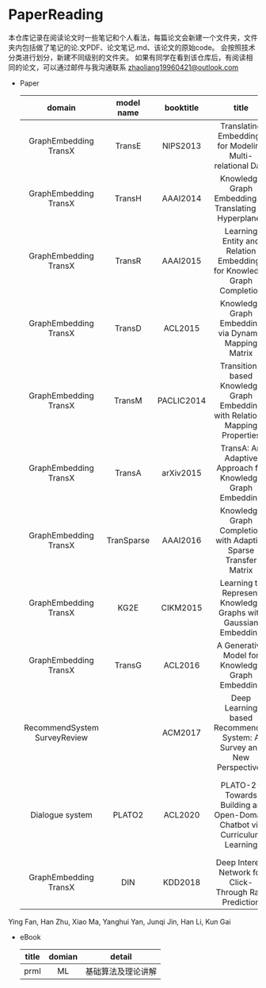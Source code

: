 # PaperReading
本仓库记录在阅读论文时一些笔记和个人看法，每篇论文会新建一个文件夹，文件夹内包括做了笔记的论.文PDF、论文笔记.md、该论文的原始code。
会按照技术分类进行划分，新建不同级别的文件夹。
如果有同学在看到该仓库后，有阅读相同的论文，可以通过邮件与我沟通联系 zhaoliang19960421@outlook.com

- Paper

    |domain|model name|booktitle|title|author|
    |:-:|:-:|:-:|:-:|:-:|
    GraphEmbedding TransX|TransE|NIPS2013|Translating Embeddings for Modeling Multi-relational Data|Antoine Bordes, Nicolas Usunier, Alberto Garcia-Dura ́n
    GraphEmbedding TransX|TransH|AAAI2014|Knowledge Graph Embedding by Translating on Hyperplanes|Zhen Wang, Jianwen Zhang, Jianlin Feng, Zheng Chen
    GraphEmbedding TransX|TransR|AAAI2015|Learning Entity and Relation Embeddings for Knowledge Graph Completion|Yankai Lin, Zhiyuan Liu, Maosong Sun, Yang Liu, Xuan Zhu
    GraphEmbedding TransX|TransD|ACL2015|Knowledge Graph Embedding via Dynamic Mapping Matrix |Guoliang Ji, Shizhu He, Liheng Xu, Kang Liu and Jun Zhao
    GraphEmbedding TransX|TransM|PACLIC2014|Transition-based Knowledge Graph Embedding with Relational Mapping Properties|Miao Fan, Qiang Zhou, Emily Chang, Thomas Fang Zheng,
    GraphEmbedding TransX|TransA|arXiv2015|TransA: An Adaptive Approach for Knowledge Graph Embedding|Han Xiao, Minlie Huang, Hao Yu, Xiaoyan Zhu
    GraphEmbedding TransX|TranSparse|AAAI2016|Knowledge Graph Completion with Adaptive Sparse Transfer Matrix|Guoliang Ji, Kang Liu, Shizhu He, Jun Zhao
    GraphEmbedding TransX|KG2E|CIKM2015|Learning to Represent Knowledge Graphs with Gaussian Embedding|Shizhu He, Kang Liu, Guoliang Ji and Jun Zhao
    GraphEmbedding TransX|TransG|ACL2016|A Generative Model for Knowledge Graph Embedding|Han Xiao, Minlie Huang∗, Xiaoyan Zhu
    |RecommendSystem SurveyReview||ACM2017|Deep Learning based Recommender System: A Survey and New Perspectives|Shuai Zhang, Lina Yao, Aixin Sun, and Yi Tay
    |Dialogue system|PLATO2|ACL2020|PLATO-2- Towards Building an Open-Domain Chatbot via Curriculum Learning|Siqi Bao,Huang He,Fan Wang,Hua Wu,Haifeng Wang,Wenquan Wu,Zhen Guo,Zhibin Liu,Xinchao Xu
    |GraphEmbedding TransX|DIN|KDD2018|Deep Interest Network for Click-Through Rate Prediction|Guorui Zhou, Chengru Song, Xiaoqiang Zhu
Ying Fan, Han Zhu, Xiao Ma, Yanghui Yan, Junqi Jin, Han Li, Kun Gai

- eBook

  |title|domian|detail|
  |:-:|:-:|:-:|
  |prml|ML|基础算法及理论讲解
